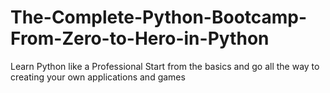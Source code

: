 # The-Complete-Python-Bootcamp-From-Zero-to-Hero-in-Python
 Learn Python like a Professional Start from the basics and go all the way to creating your own applications and games
